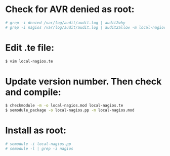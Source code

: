 # Check for AVR denied as root:

```sh
# grep -i denied /var/log/audit/audit.log | audit2why
# grep -i nagios /var/log/audit/audit.log | audit2allow -m local-nagios
```

# Edit .te file:

```sh
$ vim local-nagios.te
```

# Update version number. Then check and compile:

```sh
$ checkmodule -m -o local-nagios.mod local-nagios.te
$ semodule_package -o local-nagios.pp -m local-nagios.mod
```

# Install as root:

```sh
# semodule -i local-nagios.pp
# semodule -l | grep -i nagios
```

